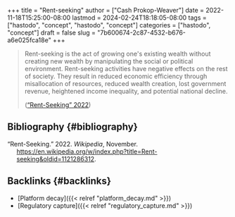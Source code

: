 +++
title = "Rent-seeking"
author = ["Cash Prokop-Weaver"]
date = 2022-11-18T15:25:00-08:00
lastmod = 2024-02-24T18:18:05-08:00
tags = ["hastodo", "concept", "hastodo", "concept"]
categories = ["hastodo", "concept"]
draft = false
slug = "7b600674-2c87-4532-b676-a6e025fca18e"
+++

> Rent-seeking is the act of growing one's existing wealth without creating new wealth by manipulating the social or political environment. Rent-seeking activities have negative effects on the rest of society. They result in reduced economic efficiency through misallocation of resources, reduced wealth creation, lost government revenue, heightened income inequality, and potential national decline.
>
> (<a href="#citeproc_bib_item_1">“Rent-Seeking” 2022</a>)


## Bibliography {#bibliography}

<style>.csl-entry{text-indent: -1.5em; margin-left: 1.5em;}</style><div class="csl-bib-body">
  <div class="csl-entry"><a id="citeproc_bib_item_1"></a>“Rent-Seeking.” 2022. <i>Wikipedia</i>, November. <a href="https://en.wikipedia.org/w/index.php?title=Rent-seeking&oldid=1121286312">https://en.wikipedia.org/w/index.php?title=Rent-seeking&#38;oldid=1121286312</a>.</div>
</div>


## Backlinks {#backlinks}

-   [Platform decay]({{< relref "platform_decay.md" >}})
-   [Regulatory capture]({{< relref "regulatory_capture.md" >}})
